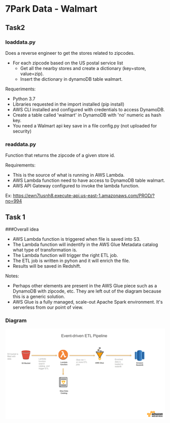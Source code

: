 # 7Park Data - Walmart

## Task2


### loaddata.py
Does a reverse engineer to get the stores related to zipcodes.
- For each zipcode based on the US postal service list
  - Get all the nearby stores and create a dictionary (key=store, value=zip).
  - Insert the dictionary in dynamoDB table walmart.

Requeriments: 
- Python 3.7
- Libraries requested in the import installed (pip install)
- AWS CLI installed and configured with credentials to access DynamoDB.
- Create a table called 'walmart' in DynamoDB with 'no' numeric as hash key.
- You need a Walmart api key save in a file config.py (not uploaded for security)


### readdata.py
Function that returns the zipcode of a given store id.

Requirements:
- This is the source of what is running in AWS Lambda.
- AWS Lambda function need to have access to DynamoDB table walmart.
- AWS API Gateway configured to invoke the lambda function.

Ex: 
https://ewn7lusnh8.execute-api.us-east-1.amazonaws.com/PROD/?no=994


## Task 1

###Overall idea
- AWS Lambda function is triggered when file is saved into S3. 
- The Lambda function will indentify in the AWS Glue Metadata catalog what type of transformation is.
- The Lambda function will trigger the right ETL job.
- The ETL job is written in pyhon and it will enrich the file.
- Results will be saved in Redshift.

Notes: 
- Perhaps other elements are present in the AWS Glue piece such as a DynamoDB with zipcode, etc. They are left out of the diagram because this is a generic solution.
- AWS Glue is a fully managed, scale-out Apache Spark environment. It's serverless from our point of view. 


### Diagram
 
![ETL Event driven](/ETLEventDriven.png)
